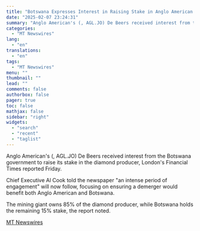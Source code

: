 ```yaml
---
title: "Botswana Expresses Interest in Raising Stake in Anglo American's De Beers"
date: "2025-02-07 23:24:31"
summary: "Anglo American's (, AGL.JO) De Beers received interest from the Botswana government to raise its stake in the diamond producer, London's Financial Times reported Friday. Chief Executive Al Cook told the newspaper \"an intense period of engagement\" will now follow, focusing on ensuring a demerger would benefit both Anglo American..."
categories:
  - "MT Newswires"
lang:
  - "en"
translations:
  - "en"
tags:
  - "MT Newswires"
menu: ""
thumbnail: ""
lead: ""
comments: false
authorbox: false
pager: true
toc: false
mathjax: false
sidebar: "right"
widgets:
  - "search"
  - "recent"
  - "taglist"
---
```


Anglo American's (, AGL.JO) De Beers received interest from the Botswana government to raise its stake in the diamond producer, London's Financial Times reported Friday.

Chief Executive Al Cook told the newspaper "an intense period of engagement" will now follow, focusing on ensuring a demerger would benefit both Anglo American and Botswana.

The mining giant owns 85% of the diamond producer, while Botswana holds the remaining 15% stake, the report noted.

[MT Newswires](https://www.tradingview.com/news/mtnewswires.com:20250207:G2465220:0/)
